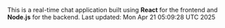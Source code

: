 This is a real-time chat application built using **React** for the frontend and **Node.js** for the backend.
Last updated: Mon Apr 21 05:09:28 UTC 2025
